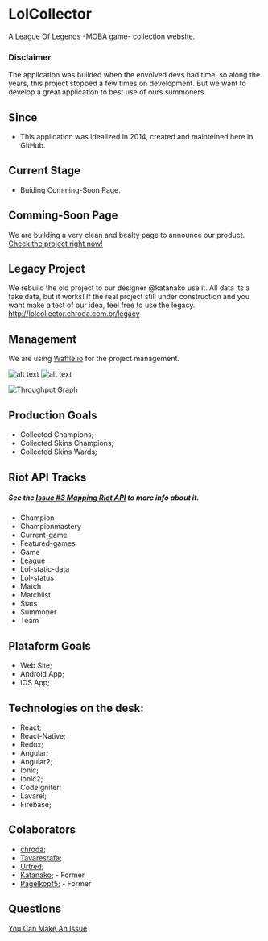# LolCollector

A League Of Legends -MOBA game- collection website.

### Disclaimer

The application was builded when the envolved devs had time, so along the years, this project stopped a few times on development.
But we want to develop a great application to best use of ours summoners.

## Since

- This application was idealized in 2014, created and mainteined here in GitHub.

## Current Stage

- Buiding Comming-Soon Page.

## Comming-Soon Page

We are building a very clean and bealty page to announce our product.
[Check the project right now!](http://lolcollector.chroda.com.br)

## Legacy Project

We rebuild the old project to our designer @katanako use it.
All data its  a fake data, but it works!
If the real project still under construction and you want make a test of our idea, feel free to use the legacy.
http://lolcollector.chroda.com.br/legacy

## Management

We are using [Waffle.io](https://waffle.io/chroda/lolcollector) for the project management.


[badge_todo]:https://badge.waffle.io/chroda/lolcollector.svg?label=todo&title=To-Do "Issues To Do"
[badge_doing]:https://badge.waffle.io/chroda/lolcollector.svg?label=doing&title=Doing "Issues Doing"

![[alt text](http://waffle.io/chroda/lolcollector)][badge_todo]
![[alt text](http://waffle.io/chroda/lolcollector)][badge_doing]

[![Throughput Graph](https://graphs.waffle.io/chroda/lolcollector/throughput.svg)](https://waffle.io/chroda/lolcollector/metrics/throughput)

## Production Goals

- Collected Champions;
- Collected Skins Champions;
- Collected Skins Wards;

## Riot API Tracks

##### See the *[Issue #3 Mapping Riot API](https://github.com/chroda/lolcollector/issues/3)* to more info about it.

- Champion
- Championmastery
- Current-game
- Featured-games
- Game
- League
- Lol-static-data
- Lol-status
- Match
- Matchlist
- Stats
- Summoner
- Team

## Plataform Goals

- Web Site;
- Android App;
- iOS App;

## Technologies on the desk:

- React;
- React-Native;
- Redux;
- Angular;
- Angular2;
- Ionic;
- Ionic2;
- CodeIgniter;
- Lavarel;
- Firebase;

## Colaborators

- [chroda](https://github.com/chroda);
- [Tavaresrafa](https://github.com/tavaresrafa);
- [Urtred](https://github.com/urtred);
- [Katanako](https://github.com/Katanako); - Former
- [Pagelkopf5](https://github.com/Pagelkopf5); - Former

## Questions

[You Can Make An Issue](https://github.com/chroda/lolcollector/issues)
